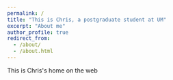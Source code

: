 ```yaml
---
permalink: /
title: "This is Chris, a postgraduate student at UM"
excerpt: "About me"
author_profile: true
redirect_from: 
  - /about/
  - /about.html
---
```


This is Chris's home on the web
